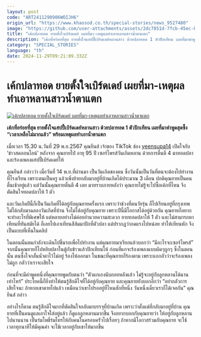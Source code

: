 ```yaml
---
layout: post
code: "ART2411290906WOIJH6"
origin_url: "https://www.khaosod.co.th/special-stories/news_9527480"
image: "https://github.com/user-attachments/assets/2dc7851d-7fcb-45ec-bd2c-6202faa2016c"
title: "เค้กปลาทอด ยายตั้งใจเบิร์ดเดย์ เผยที่มา-เหตุผลทำเอาหลานสาวน้ำตาแตก"
description: "เค้กที่อร่อยที่สุด ยายตั้งใจแฮปปี้เบิร์ดเดย์หลานสาว ด้วยปลาทอด 1 ตัวปักเทียน เผยที่มาคำพูดสุดซึ้ง \"เวลาเหลือไม่มากแล้ว\" พร้อมเหตุผลทำเอาน้ำตาแตก"
category: "SPECIAL_STORIES"
language: "th"
date: 2024-11-29T09:21:09.332Z
---
```


# เค้กปลาทอด ยายตั้งใจเบิร์ดเดย์ เผยที่มา-เหตุผลทำเอาหลานสาวน้ำตาแตก

[![เค้กปลาทอด ยายตั้งใจเบิร์ดเดย์ เผยที่มา-เหตุผลทำเอาหลานสาวน้ำตาแตก](https://www.khaosod.co.th/wpapp/uploads/2024/11/grandmom2.jpg "เค้กปลาทอด ยายตั้งใจเบิร์ดเดย์ เผยที่มา-เหตุผลทำเอาหลานสาวน้ำตาแตก")](https://www.khaosod.co.th/wpapp/uploads/2024/11/grandmom2.jpg)

**เค้กที่อร่อยที่สุด ยายตั้งใจแฮปปี้เบิร์ดเดย์หลานสาว ด้วยปลาทอด 1 ตัวปักเทียน เผยที่มาคำพูดสุดซึ้ง “เวลาเหลือไม่มากแล้ว” พร้อมเหตุผลทำเอาน้ำตาแตก**

เมื่อเวลา 15.30 น.วันที่ 29 พ.ย.2567 คุณยีนส์ เจ้าของ TikTok ช่อง [yeensupa14](https://www.tiktok.com/@yeensupa14) เปิดใจกับ ‘ข่าวสดออนไลน์‘ หลังจาก คุณยายไป๋ อายุ 95 ปี เซอร์ไพรส์วันเกิดหลาน ด้วยการตื่นตี 4 มาทอดปลา และร้องเพลงแฮปปี้เบิร์ดเดย์ให้

คุณยีนส์ กล่าวว่า เมื่อวันที่ 14 พ.ย.ที่ผ่านมา เป็นวันเกิดของตน ซึ่งวันนั้นเป็นวันที่ตนจะต้องไปทำงานที่โรงเรียน เพราะตนเป็นครู แล้วเพิ่งย้ายกลับมาอยู่ที่บ้านเกิดได้ประมาณ 3 เดือน ปกติคุณยายเป็นคนตื่นเช้าอยู่แล้ว แต่วันนั้นคุณยายตื่นตี 4 เลย มาทราบภายหลังว่า คุณยายไม่รู้จะไปซื้อเค้กที่ไหน จึงตัดสินใจทอดปลาให้ 1 ตัว

และวันเกิดปีนี้ก็เป็นวันเกิดที่ได้อยู่กับคุณยายครั้งแรก เพราะว่าช่วงที่ตนวัยรุ่น ก็ไปเรียนอยู่ที่กรุงเทพ ไม่ได้กลับมาฉลองวันเกิดที่บ้าน จึงไม่ได้อยู่กับคุณยาย เพราะปีนี้มีโอกาสได้อยู่ด้วยกัน คุณยายก็อยากจะทำอะไรที่พิเศษให้ แต่หลายอย่างไม่ค่อยอำนวยความสะดวก ยายทอดปลาให้ 1 ตัว และไม่สามารถหาเทียนที่ทันสมัยได้ ก็เลยไปเอาเทียนสีส้มมาปักที่ตัวปลา แต่ปรากฏว่ากดแรงไปหน่อย ทำให้เทียนหัก จึงเป็นแบบที่เห็นในคลิป

ในตอนนั้นตนกำลังจะเดินไปขึ้นรถเพื่อไปทำงาน แต่คุณยายมาเรียกแล้วบอกว่า “มีอะไรจะเซอร์ไพรส์” จากนั้นคุณยายก็ไปหยิบปลาในตู้กับข้าวแล้วปักเทียนให้ ก่อนที่แกจะร้องเพลงแบบผิดๆถูกๆ ซึ่งในตอนนั้น ตนซึ้งใจกลั้นน้ำตาไว้ไม่อยู่ ร้องไห้ออกมา ในขณะที่คุณยายก็ร้องตาม เพราะแกกลัวว่าจะร้องเพลงไม่ถูก กลัวว่าเราจะเสียใจ

ก่อนที่จะมีคำพูดหนึ่งที่คุณยายพูดกับตนว่า “ตัวแกเองนับถอยหลังแล้ว ไม่รู้จะอยู่กับลูกหลานได้นานเท่าไหร่” ประโยคนี้ก็ยิ่งทำให้ตนรู้สึกดีใจที่ได้อยู่กับคุณยาย และคุณยายยังบอกอีกว่า “อย่ากลัวการเสียใจนะ ถ้าหากเขาตายไปแล้ว เหมือนว่าเขาไปรออยู่ที่ไหนสักที่หนึ่ง วันหนึ่งเดี๋ยวเราก็ได้เจอกัน” คุณยีนส์ กล่าว

อย่างไรก็ตาม ตนรู้สึกดีใจมากที่ตัดสินใจกลับมาบรรจุที่บ้านเกิด เพราะว่าตั้งแต่ที่กลับมาอยู่ที่บ้าน คุณยายที่เป็นคนดูแลเอาใจใส่อยู่แล้ว ก็ดูแลลูกหลานมากขึ้น จึงอยากบอกกับคุณยายว่า ให้อยู่กับลูกหลานไปนานนาน เป็นร่มโพธิ์ร่มไทรให้กับคนในครอบครัวไปเรื่อยๆ ถ้าหากมีโอกาสร่วมกับคุณยาย จะใช้เวลาทุกนาทีให้มีคุณค่า จะใช้เวลาอยู่กับเขาให้มากขึ้น

